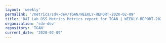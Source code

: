 ```yaml
---
layout: 'weekly'
permalink: '/metrics/sdv-dev/TGAN/WEEKLY-REPORT-2020-02-09'
title: 'DAI Lab OSS Metrics Metrics report for TGAN | WEEKLY-REPORT-2020-02-09'
organization: 'sdv-dev'
repository: 'TGAN'
current_date: '2020-02-09'
---
```

